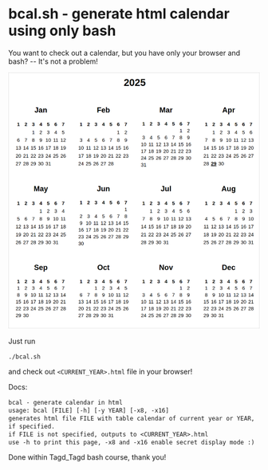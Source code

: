 # bcal.sh - generate html calendar using only bash
You want to check out a calendar, but you have only your browser and bash? -- It's not a problem!

![](preview.png)

Just run
```
./bcal.sh 
```
and check out `<CURRENT_YEAR>.html` file in your browser!

Docs:
```
bcal - generate calendar in html
usage: bcal [FILE] [-h] [-y YEAR] [-x8, -x16]
generates html file FILE with table calendar of current year or YEAR, if specified.
if FILE is not specified, outputs to <CURRENT_YEAR>.html
use -h to print this page, -x8 and -x16 enable secret display mode :)
```

Done within Tagd_Tagd bash course, thank you!

